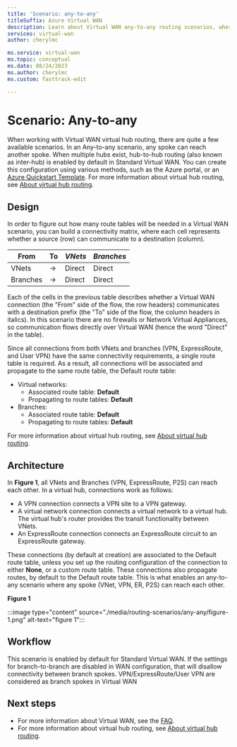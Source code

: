 ```yaml
---
title: 'Scenario: any-to-any'
titleSuffix: Azure Virtual WAN
description: Learn about Virtual WAN any-to-any routing scenarios, where any spoke can reach another spoke.
services: virtual-wan
author: cherylmc

ms.service: virtual-wan
ms.topic: conceptual
ms.date: 08/24/2023
ms.author: cherylmc
ms.custom: fasttrack-edit

---
```

# Scenario: Any-to-any

When working with Virtual WAN virtual hub routing, there are quite a few available scenarios. In an Any-to-any scenario, any spoke can reach another spoke. When multiple hubs exist, hub-to-hub routing (also known as inter-hub) is enabled by default in Standard Virtual WAN. You can create this configuration using various methods, such as the Azure portal, or an [Azure Quickstart Template](quickstart-any-to-any-template.md). For more information about virtual hub routing, see [About virtual hub routing](about-virtual-hub-routing.md). 

## <a name="design"></a>Design

In order to figure out how many route tables will be needed in a Virtual WAN scenario, you can build a connectivity matrix, where each cell represents whether a source (row) can communicate to a destination (column).

| From |   To |  *VNets* | *Branches* |
| -------------- | -------- | ---------- | ---|
| VNets     | &#8594;| Direct | Direct |
| Branches   | &#8594;| Direct  | Direct |

Each of the cells in the previous table describes whether a Virtual WAN connection (the "From" side of the flow, the row headers) communicates with a destination prefix (the "To" side of the flow, the column headers in italics). In this scenario there are no firewalls or Network Virtual Appliances, so communication flows directly over Virtual WAN (hence the word "Direct" in the table).

Since all connections from both VNets and branches (VPN, ExpressRoute, and User VPN) have the same connectivity requirements, a single route table is required. As a result, all connections will be associated and propagate to the same route table, the Default route table:

* Virtual networks:
  * Associated route table: **Default**
  * Propagating to route tables: **Default**
* Branches:
  * Associated route table: **Default**
  * Propagating to route tables: **Default**

For more information about virtual hub routing, see [About virtual hub routing](about-virtual-hub-routing.md).

## <a name="architecture"></a>Architecture

In **Figure 1**, all VNets and Branches (VPN, ExpressRoute, P2S) can reach each other. In a virtual hub, connections work as follows:

* A VPN connection connects a VPN site to a VPN gateway.
* A virtual network connection connects a virtual network to a virtual hub. The virtual hub's router provides the transit functionality between VNets.
* An ExpressRoute connection connects an ExpressRoute circuit to an ExpressRoute gateway.

These connections (by default at creation) are associated to the Default route table, unless you set up the routing configuration of the connection to either **None**, or a custom route table. These connections also propagate routes, by default to the Default route table. This is what enables an any-to-any scenario where any spoke (VNet, VPN, ER, P2S) can reach each other.

**Figure 1**

:::image type="content" source="./media/routing-scenarios/any-any/figure-1.png" alt-text="figure 1":::

## <a name="workflow"></a>Workflow

This scenario is enabled by default for Standard Virtual WAN. If the settings for branch-to-branch are disabled in WAN configuration, that will disallow connectivity between branch spokes. VPN/ExpressRoute/User VPN are considered as branch spokes in Virtual WAN

## Next steps

* For more information about Virtual WAN, see the [FAQ](virtual-wan-faq.md).
* For more information about virtual hub routing, see [About virtual hub routing](about-virtual-hub-routing.md).
